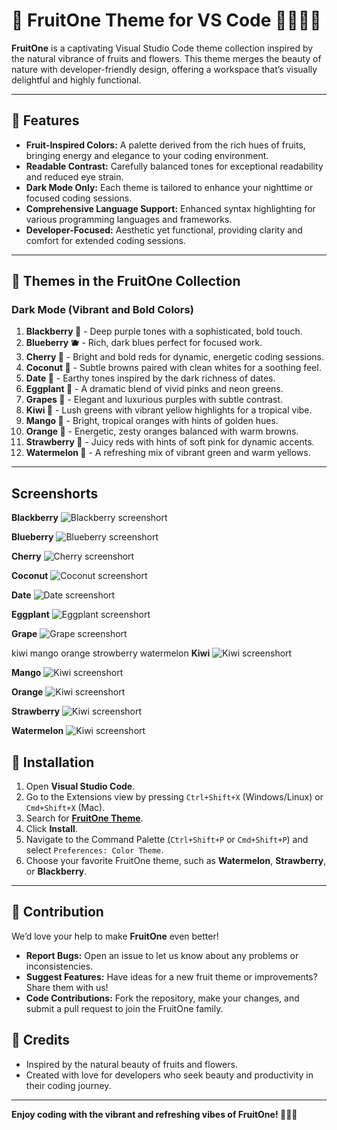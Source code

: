 # 🌸 FruitOne Theme for VS Code 🍉🥥🍊🍓

**FruitOne** is a captivating Visual Studio Code theme collection inspired by the natural vibrance of fruits and flowers. This theme merges the beauty of nature with developer-friendly design, offering a workspace that’s visually delightful and highly functional.

---

## 🌟 Features

- **Fruit-Inspired Colors:** A palette derived from the rich hues of fruits, bringing energy and elegance to your coding environment.
- **Readable Contrast:** Carefully balanced tones for exceptional readability and reduced eye strain.
- **Dark Mode Only:** Each theme is tailored to enhance your nighttime or focused coding sessions.
- **Comprehensive Language Support:** Enhanced syntax highlighting for various programming languages and frameworks.
- **Developer-Focused:** Aesthetic yet functional, providing clarity and comfort for extended coding sessions.

---

## 🎨 Themes in the FruitOne Collection

### **Dark Mode (Vibrant and Bold Colors)**

1. **Blackberry 🍇** - Deep purple tones with a sophisticated, bold touch.  
2. **Blueberry 🫐** - Rich, dark blues perfect for focused work.  
3. **Cherry 🍒** - Bright and bold reds for dynamic, energetic coding sessions.  
4. **Coconut 🥥** - Subtle browns paired with clean whites for a soothing feel.  
5. **Date 🌱** - Earthy tones inspired by the dark richness of dates.  
6. **Eggplant 🍆** - A dramatic blend of vivid pinks and neon greens.  
7. **Grapes 🍇** - Elegant and luxurious purples with subtle contrast.  
8. **Kiwi 🥝** - Lush greens with vibrant yellow highlights for a tropical vibe.  
9. **Mango 🥭** - Bright, tropical oranges with hints of golden hues.  
10. **Orange 🍊** - Energetic, zesty oranges balanced with warm browns.  
11. **Strawberry 🍓** - Juicy reds with hints of soft pink for dynamic accents.  
12. **Watermelon 🍉** - A refreshing mix of vibrant green and warm yellows.  
---

## Screenshorts
**Blackberry**
![Blackberry screenshort](/themes/assets/blackberry.png)

**Blueberry**
![Blueberry screenshort](/themes/assets/blueberry.png)

**Cherry**
![Cherry screenshort](/themes/assets/cherry.png)

**Coconut**
![Coconut screenshort](/themes/assets/coconut.png)

**Date**
![Date screenshort](/themes/assets/date.png)

**Eggplant**
![Eggplant screenshort](/themes/assets/eggplant.png)

**Grape**
![Grape screenshort](/themes/assets/grape.png)

kiwi mango orange strowberry watermelon
**Kiwi**
![Kiwi screenshort](/themes/assets/kiwi.png)

**Mango**
![Kiwi screenshort](/themes/assets/mango.png)

**Orange**
![Kiwi screenshort](/themes/assets/orange.png)

**Strawberry**
![Kiwi screenshort](/themes/assets/strawberry.png)

**Watermelon**
![Kiwi screenshort](/themes/assets/watermelon.png)


## 🚀 Installation

1. Open **Visual Studio Code**.
2. Go to the Extensions view by pressing `Ctrl+Shift+X` (Windows/Linux) or `Cmd+Shift+X` (Mac).
3. Search for **[FruitOne Theme](https://marketplace.visualstudio.com/items?itemName=wasiu.fruitone-themes)**.
4. Click **Install**.
5. Navigate to the Command Palette (`Ctrl+Shift+P` or `Cmd+Shift+P`) and select `Preferences: Color Theme`.
6. Choose your favorite FruitOne theme, such as **Watermelon**, **Strawberry**, or **Blackberry**.

---

## 🥭 Contribution

We’d love your help to make **FruitOne** even better!

- **Report Bugs:** Open an issue to let us know about any problems or inconsistencies.
- **Suggest Features:** Have ideas for a new fruit theme or improvements? Share them with us!
- **Code Contributions:** Fork the repository, make your changes, and submit a pull request to join the FruitOne family.


## 🌸 Credits
- Inspired by the natural beauty of fruits and flowers.
- Created with love for developers who seek beauty and productivity in their coding journey.

---
**Enjoy coding with the vibrant and refreshing vibes of FruitOne! 🍇🍓🍊**